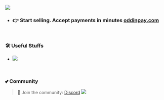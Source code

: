 <!-- Wave 
https://github.com/denvercoder1/readme-typing-svg -->
![](https://cdn.oddinpay.com/cover-oddin.webp)

- ### 👉 Start selling. Accept payments in minutes [oddinpay.com](https://oddinpay.com)

<br>

### 🛠️ Useful Stuffs

- [![](https://img.shields.io/badge/Tools-pink?style=flat&logo=starship&logoColor=black)](https://github.com/sachinsenal0x64?tab=stars)
 

</div>

<br>

### 💕 Community

> 🍻 Join the community:  <a href="https://discord.gg/EbfftZ5Dd4" alt="sachinsenal0x64">Discord</a>
> [![](https://cdn.statically.io/gh/sachinsenal0x64/picx-images-hosting@master/discord.72y8nlaw5mdc.webp)](https://discord.gg/EbfftZ5Dd4)




